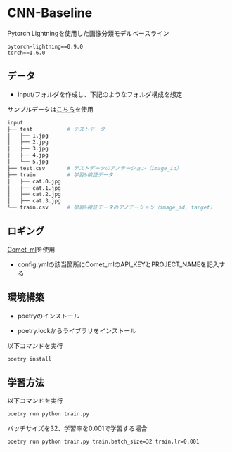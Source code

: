 # CNN-Baseline

Pytorch Lightningを使用した画像分類モデルベースライン

```
pytorch-lightning==0.9.0
torch==1.6.0
```

## データ

- input/フォルダを作成し、下記のようなフォルダ構成を想定

サンプルデータは[こちら](https://www.kaggle.com/c/dogs-vs-cats-redux-kernels-edition)を使用

```bash
input
├── test           # テストデータ
│   ├── 1.jpg
│   ├── 2.jpg
│   ├── 3.jpg
│   ├── 4.jpg
│   └── 5.jpg
├── test.csv       # テストデータのアノテーション（image_id）
├── train          # 学習&検証データ
│   ├── cat.0.jpg
│   ├── cat.1.jpg
│   ├── cat.2.jpg
│   ├── cat.3.jpg
└── train.csv      # 学習&検証データのアノテーション（image_id, target）
```

## ロギング

[Comet_ml](https://www.comet.ml/site/)を使用

- config.ymlの該当箇所にComet_mlのAPI_KEYとPROJECT_NAMEを記入する
  
  
## 環境構築

- poetryのインストール

- poetry.lockからライブラリをインストール

以下コマンドを実行

```bash
poetry install
```

## 学習方法

以下コマンドを実行

```bash
poetry run python train.py
```

バッチサイズを32、学習率を0.001で学習する場合

```bash
poetry run python train.py train.batch_size=32 train.lr=0.001
```
